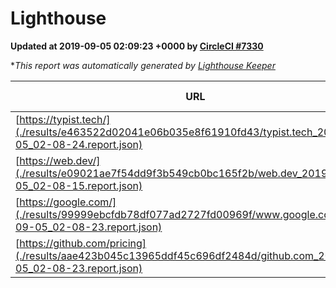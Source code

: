 
# Lighthouse

**Updated at 2019-09-05 02:09:23 +0000 by [CircleCI #7330](https://circleci.com/gh/ItinerisLtd/lighthouse-keeper-example/7330)**

**This report was automatically generated by [Lighthouse Keeper](https://github.com/itinerisltd/lighthouse-keeper)*

| URL | Performance | Accessibility | Best Practices | SEO | PWA | Updated At |
| --- | --- | --- | --- | --- | --- | --- |
| [https://typist.tech/](./results/e463522d02041e06b035e8f61910fd43/typist.tech_2019-09-05_02-08-24.report.json) |  |  |  |  |  | 2019-09-05T02:08:24.269Z |
| [https://web.dev/](./results/e09021ae7f54dd9f3b549cb0bc165f2b/web.dev_2019-09-05_02-08-15.report.json) | 0.9 | 0.9 | 1 | 0.96 | 1 | 2019-09-05T02:08:15.766Z |
| [https://google.com/](./results/99999ebcfdb78df077ad2727fd00969f/www.google.com_2019-09-05_02-08-23.report.json) | 0.94 | 0.86 | 0.93 | 0.83 | 0.56 | 2019-09-05T02:08:23.234Z |
| [https://github.com/pricing](./results/aae423b045c13965ddf45c696df2484d/github.com_2019-09-05_02-08-23.report.json) | 0.9 | 0.93 | 0.93 | 0.92 | 0.56 | 2019-09-05T02:08:23.855Z |
